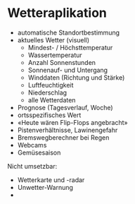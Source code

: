 # Wetteraplikation

- automatische Standortbestimmung
- aktuelles Wetter (visuell)
	- Mindest- / Höchsttemperatur
	- Wassertemperatur
	- Anzahl Sonnenstunden
	- Sonnenauf- und Untergang
	- Winddaten (Richtung und Stärke)
	- Luftfeuchtigkeit
	- Niederschlag
	- alle Wetterdaten
- Prognose (Tagesverlauf, Woche)
- ortsspezifisches Wert
- «Heute wären Flip-Flops angebracht»
- Pistenverhältnisse, Lawinengefahr
- Bremswegberechner bei Regen
- Webcams
- Gemüsesaison


Nicht umsetzbar:
- Wetterkarte und -radar
- Unwetter-Warnung
- 